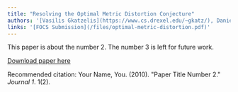 ```yaml
---
title: "Resolving the Optimal Metric Distortion Conjecture"
authors: '[Vasilis Gkatzelis](https://www.cs.drexel.edu/~gkatz/), Daniel Halpern, and [Nisarg Shah](http://www.cs.toronto.edu/~nisarg/index.html)'
links: '[FOCS Submission](/files/optimal-metric-distortion.pdf)'
---
```

This paper is about the number 2. The number 3 is left for future work.

[Download paper here](http://academicpages.github.io/files/paper2.pdf)

Recommended citation: Your Name, You. (2010). "Paper Title Number 2." <i>Journal 1</i>. 1(2).
